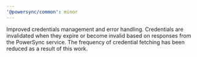 ```yaml
---
'@powersync/common': minor
---
```


Improved credentials management and error handling. Credentials are invalidated when they expire or become invalid based on responses from the PowerSync service. The frequency of credential fetching has been reduced as a result of this work.
